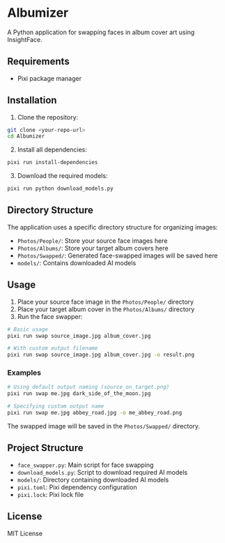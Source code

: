 # Albumizer

A Python application for swapping faces in album cover art using InsightFace.

## Requirements

- Pixi package manager

## Installation

1. Clone the repository:
```bash
git clone <your-repo-url>
cd Albumizer
```

2. Install all dependencies:
```bash
pixi run install-dependencies
```

3. Download the required models:
```bash
pixi run python download_models.py
```

## Directory Structure

The application uses a specific directory structure for organizing images:

- `Photos/People/`: Store your source face images here
- `Photos/Albums/`: Store your target album covers here
- `Photos/Swapped/`: Generated face-swapped images will be saved here
- `models/`: Contains downloaded AI models

## Usage

1. Place your source face image in the `Photos/People/` directory
2. Place your target album cover in the `Photos/Albums/` directory
3. Run the face swapper:

```bash
# Basic usage
pixi run swap source_image.jpg album_cover.jpg

# With custom output filename
pixi run swap source_image.jpg album_cover.jpg -o result.png
```

### Examples

```bash
# Using default output naming (source_on_target.png)
pixi run swap me.jpg dark_side_of_the_moon.jpg

# Specifying custom output name
pixi run swap me.jpg abbey_road.jpg -o me_abbey_road.png
```

The swapped image will be saved in the `Photos/Swapped/` directory.

## Project Structure

- `face_swapper.py`: Main script for face swapping
- `download_models.py`: Script to download required AI models
- `models/`: Directory containing downloaded AI models
- `pixi.toml`: Pixi dependency configuration
- `pixi.lock`: Pixi lock file

## License

MIT License
